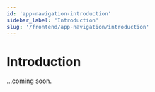 ```yaml
---
id: 'app-navigation-introduction'
sidebar_label: 'Introduction'
slug: '/frontend/app-navigation/introduction'
---
```


# Introduction

...coming soon.
